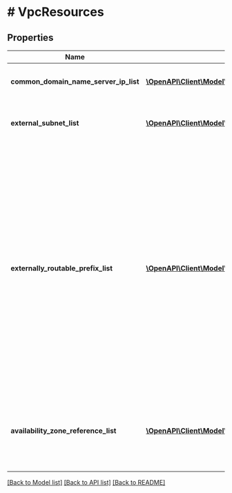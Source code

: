# # VpcResources

## Properties

Name | Type | Description | Notes
------------ | ------------- | ------------- | -------------
**common_domain_name_server_ip_list** | [**\OpenAPI\Client\Model\Address[]**](Address.md) | List of domain name server IPs. | [optional]
**external_subnet_list** | [**\OpenAPI\Client\Model\ExternalSubnet[]**](ExternalSubnet.md) | List of external subnets attached to this VPC. | [optional]
**externally_routable_prefix_list** | [**\OpenAPI\Client\Model\IpSubnet[]**](IpSubnet.md) | CIDR blocks from the VPC which can talk externally without performing NAT. These blocks should be between /16 netmask and /28 netmask and cannot overlap across VPCs. They are effective when the VPC connects to a NAT-less external subnet. | [optional]
**availability_zone_reference_list** | [**\OpenAPI\Client\Model\AvailabilityZoneReference[]**](AvailabilityZoneReference.md) | List of availability zones in Xi from which resources are derived (Only supported on Xi) | [optional]

[[Back to Model list]](../../README.md#models) [[Back to API list]](../../README.md#endpoints) [[Back to README]](../../README.md)
